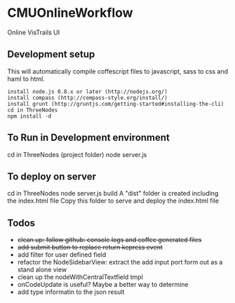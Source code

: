CMUOnlineWorkflow
=================

Online VisTrails UI
<h2>Development setup</h2>

This will automatically compile coffescript files to javascript, sass to css and haml to html.

    install node.js 0.8.x or later (http://nodejs.org/)
    install compass (http://compass-style.org/install/)
    install grunt (http://gruntjs.com/getting-started#installing-the-cli)
    cd in ThreeNodes
    npm install -d

<h2> To Run in Development environment </h2>
    cd in ThreeNodes (project folder)
    node server.js
    
<h2>To deploy on server </h2>
    cd in ThreeNodes
    node server.js build
    A "dist" folder is created including the index.html file
    Copy this folder to serve and deploy the index.html file

##  Todos

* ~~clean up: follow github: console logs and coffee generated files~~
* ~~add submit button to replace return kepress event~~
* add filter for user defined field
* refactor the NodeSidebarView: extract the add input port form out as 
	a stand alone view
* clean up the nodeWithCentralTextfield tmpl
* onCodeUpdate is useful? Maybe a better way to determine
* add type informatin to the json result
